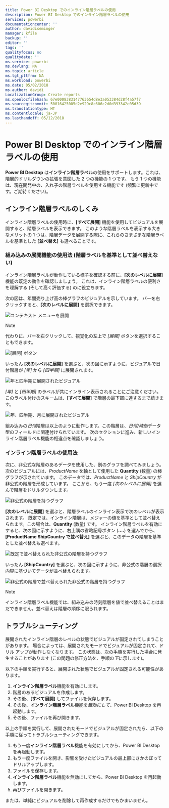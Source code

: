 ```yaml
---
title: Power BI Desktop でのインライン階層ラベルの使用
description: Power BI Desktop でのインライン階層ラベルの使用
services: powerbi
documentationcenter: ''
author: davidiseminger
manager: kfile
backup: ''
editor: ''
tags: ''
qualityfocus: no
qualitydate: ''
ms.service: powerbi
ms.devlang: NA
ms.topic: article
ms.tgt_pltfrm: NA
ms.workload: powerbi
ms.date: 05/02/2018
ms.author: davidi
LocalizationGroup: Create reports
ms.openlocfilehash: 67e0008383147763654d8e3a053384d28f4a57f7
ms.sourcegitcommit: 50016425005d2e929c8c606c2d0d393342e05d39
ms.translationtype: HT
ms.contentlocale: ja-JP
ms.lasthandoff: 05/12/2018
---
```

# <a name="use-inline-hierarchy-labels-in-power-bi-desktop"></a>Power BI Desktop でのインライン階層ラベルの使用
**Power BI Desktop** は**インライン階層ラベル**の使用をサポートします。これは、階層的ドリルダウンの拡張を意図した 2 つの機能の 1 つです。 もう 1 つの機能は、現在開発中の、入れ子の階層ラベルを使用する機能です (頻繁に更新中です。ご期待ください)。   

## <a name="how-inline-hierarchy-labels-work"></a>インライン階層ラベルのしくみ
インライン階層ラベルの使用時に、**[すべて展開]** 機能を使用してビジュアルを展開すると、階層ラベルを表示できます。 このような階層ラベルを表示する大きなメリットの 1 つは、階層データを展開する際に、これらのさまざまな階層ラベルを基準とした **[並べ替え]** も選べることです。

### <a name="using-the-built-in-expand-feature-without-sorting-by-hierarchy-labels"></a>組み込みの展開機能の使用法 (階層ラベルを基準として並べ替えない)
インライン階層ラベルが動作している様子を確認する前に、**[次のレベルに展開]** 機能の既定の動作を確認しましょう。 これは、インライン階層ラベルの便利さを理解する (そして高く評価する) のに役立ちます。

次の図は、年間売り上げ高の棒グラフのビジュアルを示しています。 バーを右クリックすると、**[次のレベルに展開]** を選択できます。

![コンテキスト メニューを展開](media/desktop-inline-hierarchy-labels/desktop-inline-hierarchy-labels-menu.png)

> [!NOTE]
> 代わりに、バーを右クリックして、視覚化の左上で *[展開]* ボタンを選択することもできます。

  ![[展開] ボタン](media/desktop-inline-hierarchy-labels/desktop-inline-hierarchy-labels-expand-button-finger.png)


いったん **[次のレベルに展開]** を選ぶと、次の図に示すように、ビジュアルで日付階層が *[年]* から *[四半期]* に展開されます。

![年と四半期に展開されたビジュアル](media/desktop-inline-hierarchy-labels/desktop-inline-hierarchy-labels-qty-year-quarter.png)

*[年]* と *[四半期]* のラベルが共にインライン表示されることにご注意ください。このラベル付けのスキームは、**[すべて展開]** で階層の最下部に達するまで続きます。

![年、四半期、月に展開されたビジュアル](media/desktop-inline-hierarchy-labels/desktop-inline-hierarchy-labels-qty-year-quarter-month.png)

組み込みの*日付*階層は以上のように動作します。この階層は、*日付/時刻*データ型のフィールドに関連付けられています。 次のセクションに進み、新しいインライン階層ラベル機能の相違点を確認しましょう。

### <a name="using-inline-hierarchy-labels"></a>インライン階層ラベルの使用法
次に、非公式な階層のあるデータを使用した、別のグラフを調べてみましょう。 次のビジュアルには、*ProductName* を軸として使用した **Quantity** (数量) の棒グラフが示されています。 このデータでは、*ProductName* と *ShipCountry* が非公式の階層を形成しています。 ここから、もう一度 *[次のレベルに展開]* を選んで階層をドリルダウンします。

![非公式の階層を持つグラフ](media/desktop-inline-hierarchy-labels/desktop-inline-hierarchy-labels-informal-top-expand.png)

**[次のレベルに展開]** を選ぶと、階層ラベルのインライン表示で次のレベルが表示されます。 既定では、インライン階層は、メジャーの値を基準として並べ替えられます。この場合は、**Quantity** (数量) です。 インライン階層ラベルを有効にすると、次の図に示すように、右上隅の省略記号ボタン (**....**) を選んでから、**[ProductName ShipCountry で並べ替え]** を選ぶと、このデータの階層を基準とした並べ替えも選べます。

![既定で並べ替えられた非公式の階層を持つグラフ](media/desktop-inline-hierarchy-labels/desktop-inline-hierarchy-labels-informal-sort-quantity.png)

いったん **[ShipCountry]** を選ぶと、次の図に示すように、非公式の階層の選択内容に基づいてデータが並べ替えられます。

![非公式の階層で並べ替えられた非公式の階層を持つグラフ](media/desktop-inline-hierarchy-labels/desktop-inline-hierarchy-labels-informal-sorted.png)

> [!NOTE]
> インライン階層ラベル機能では、組み込みの時刻階層を値で並べ替えることはまだできません。並べ替えは階層の順序に限られます。
> 
> 

## <a name="troubleshooting"></a>トラブルシューティング
展開されたインライン階層のレベルの状態でビジュアルが固定されてしまうことがあります。 場合によっては、展開されたモードでビジュアルが固定されて、ドリル アップが動作しなくなります。 この状態は、次の手順を実行した場合に発生することがあります (この問題の修正方法を、手順の*下*に示します)。

以下の手順を実行すると、展開された状態でビジュアルが固定される可能性があります。

1. **インライン階層ラベル**機能を有効にします。
2. 階層のあるビジュアルを作成します。
3. その後、**[すべて展開]** してファイルを保存します。
4. その後、**インライン階層ラベル**機能を*無効にして*、Power BI Desktop を再起動します。
5. その後、ファイルを再び開きます。

以上の手順を実行して、展開されたモードでビジュアルが固定されたら、以下の手順に従ってトラブルシューティングできます。

1. もう一度**インライン階層ラベル**機能を有効にしてから、Power BI Desktop を再起動します。
2. もう一度ファイルを開き、影響を受けたビジュアルの最上部にさかのぼってドリルアップします。
3. ファイルを保存します。
4. **インライン階層ラベル**機能を無効にしてから、Power BI Desktop を再起動します。
5. 再びファイルを開きます。

または、単純にビジュアルを削除して再作成するだけでもかまいません。

